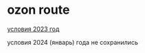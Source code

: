 # ozon route

[условия 2023 год](https://routejunior.contest.codeforces.com/group/cTtlUdWs3D/contests)

условия 2024 (январь) года не сохранились